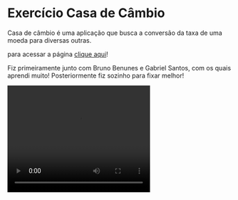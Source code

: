 # Exercício Casa de Câmbio
<p>Casa de câmbio é uma aplicação que busca a conversão da taxa de uma moeda para diversas outras.</p>
<p>para acessar a página <a href="http://" target="_blank" rel="noopener noreferrer">clique aqui</a>!</p>
<p>Fiz primeiramente junto com Bruno Benunes e Gabriel Santos, com os quais aprendi muito! Posteriormente fiz sozinho para fixar melhor!</p>
<p></p>
<video width="320" height="240" controls>
  <source src="caminho-para-o-video.mp4" type="video/mp4">
</video>
